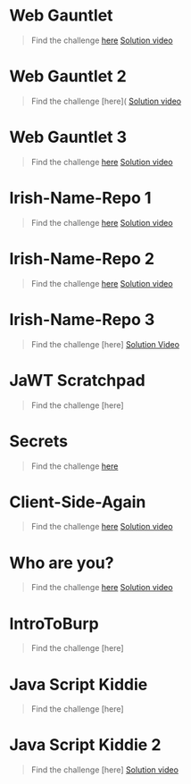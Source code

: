 # Web Gauntlet
> Find the challenge [here](https://play.picoctf.org/practice/challenge/88?category=1&page=3)
> [Solution video](https://www.youtube.com/watch?v=QBXciostsQQ)

# Web Gauntlet 2
> Find the challenge [here](
> [Solution video](https://www.youtube.com/watch?v=u5dzBuEGx5c)

# Web Gauntlet 3
> Find the challenge [here](https://play.picoctf.org/practice/challenge/128?category=1&page=5)
> [Solution video](https://www.youtube.com/watch?v=6roc0et71hQ)

# Irish-Name-Repo 1
> Find the challenge [here](https://play.picoctf.org/practice/challenge/80?category=1&page=3)
> [Solution video](https://www.youtube.com/watch?v=1agyblip8gM)

# Irish-Name-Repo 2
> Find the challenge [here](https://play.picoctf.org/practice/challenge/59?category=1&page=4)
> [Solution video](https://www.youtube.com/watch?v=rZgZIl90hcg)

# Irish-Name-Repo 3
> Find the challenge [here]
> [Solution Video](https://www.youtube.com/watch?v=DGwOS0pAu6w)

# JaWT Scratchpad
> Find the challenge [here]

# Secrets
> Find the challenge [here](https://play.picoctf.org/practice/challenge/296?category=1&page=1)
>

# Client-Side-Again
> Find the challenge [here](https://play.picoctf.org/practice/challenge/69?category=1&page=3)
> [Solution video](https://www.youtube.com/watch?v=87GIiXjDqig)

# Who are you?
> Find the challenge [here](https://play.picoctf.org/practice/challenge/142?category=1&page=3)
> [Solution video](https://www.youtube.com/watch?v=oeZ8zY6tccU)

# IntroToBurp
> Find the challenge [here]

# Java Script Kiddie
> Find the challenge [here]

# Java Script Kiddie 2
> Find the challenge [here]
> [Solution video](https://www.youtube.com/watch?v=YV3gsyyWF4Y)
